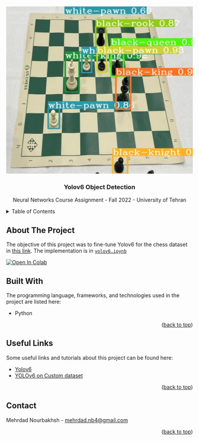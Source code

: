 <div id="top"></div>


<br />
<div align="center">
  <a href="https://github.com/MNourbakhsh75/NN_CA3">
    <img src="images/output.jpg" alt="Logo" width="600" height="450">
  </a>

  <h3 align="center">Yolov6 Object Detection</h3>

  <p align="center">
    Neural Networks Course Assignment - Fall 2022 - University of Tehran
    
</div>



<!-- TABLE OF CONTENTS -->
<details>
  <summary>Table of Contents</summary>
  <ol>
    <li>
      <a href="#about-the-project">About The Project</a>
    </li>
    <li>
      <a href="#built-with">Built With</a>
    </li>
    <li><a href="#useful-links">Useful Links</a></li>
    <li><a href="#contact">Contact</a></li>
  </ol>
</details>



<!-- ABOUT THE PROJECT -->
## About The Project


The objective of this project was to fine-tune Yolov6 for the chess dataset in <a href="https://public.roboflow.com/object-detection/chess-full">this link</a>. The implementation is in <a href="https://github.com/MNourbakhsh75/NN_CA3/blob/main/yolov6.ipynb">```yolov6.ipynb```</a>

[![Open In Colab](https://colab.research.google.com/assets/colab-badge.svg)](https://colab.research.google.com/drive/1q1qQGLaYurIhxGBWu2HqePumlu2lE6Q0?usp=sharing)

## Built With

The programming language, frameworks, and technologies used in the project are listed here:

* Python


<p align="right">(<a href="#top">back to top</a>)</p>






## Useful Links

Some useful links and tutorials about this project can be found here:

* [Yolov6](https://github.com/meituan/YOLOv6)
* [YOLOv6 on Custom dataset](https://www.youtube.com/watch?v=3hqkbqJ5ag8)

<p align="right">(<a href="#top">back to top</a>)</p>


<!-- CONTACT -->
## Contact

Mehrdad Nourbakhsh - mehrdad.nb4@gmail.com

<p align="right">(<a href="#top">back to top</a>)</p>
